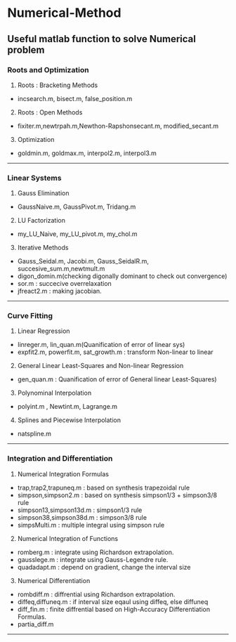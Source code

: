 # Numerical-Method
Useful matlab function to solve Numerical problem
--
### Roots and Optimization
1. Roots : Bracketing Methods
* incsearch.m, bisect.m, false_position.m

2. Roots : Open Methods
* fixiter.m,newtrpah.m,Newthon-Rapshonsecant.m, modified_secant.m

3. Optimization
* goldmin.m, goldmax.m, interpol2.m, interpol3.m 
---
### Linear Systems
1. Gauss Elimination
* GaussNaive.m, GaussPivot.m, Tridang.m

2. LU Factorization
* my_LU_Naive, my_LU_pivot.m, my_chol.m

3. Iterative Methods
* Gauss_Seidal.m, Jacobi.m, Gauss_SeidalR.m, succesive_sum.m,newtmult.m
* digon_domin.m(checking digonally dominant to check out convergence)
* sor.m : succecive overrelaxation
* jfreact2.m : making jacobian.
---
### Curve Fitting
1. Linear Regression
* linreger.m, lin_quan.m(Quanification of error of linear sys)
* expfit2.m, powerfit.m, sat_growth.m : transform Non-linear to linear

2. General Linear Least-Squares and Non-linear Regression
* gen_quan.m : Quanification of error of General linear Least-Squares)

3. Polynominal Interpolation
* polyint.m , Newtint.m, Lagrange.m

4. Splines and Piecewise Interpolation
* natspline.m
---
### Integration and Differentiation
1. Numerical Integration Formulas
* trap,trap2,trapuneq.m : based on synthesis trapezoidal rule
* simpson,simpson2.m : based on synthesis simpson1/3 + simpson3/8 rule
* simpson13,simpson13d.m : simpson1/3 rule
* simpson38,simpson38d.m : simpson3/8 rule
* simpsMulti.m : multiple integral using simpson rule

2. Numerical Integration of Functions
* romberg.m : integrate using Richardson extrapolation.
* gausslege.m : integrate using Gauss-Legendre rule.
* quadadapt.m : depend on gradient, change the interval size

3. Numerical Differentiation
* rombdiff.m : diffrential using Richardson extrapolation.
* diffeq,diffuneq.m : if interval size eqaul using diffeq, else diffuneq
* diff_fin.m : finite diffrential based on High-Accuracy Differentiation Formulas.
* partia_diff.m
---
